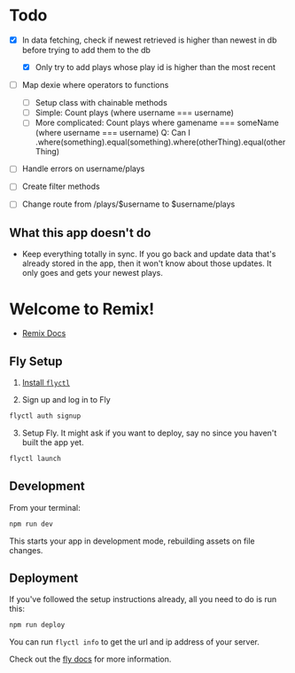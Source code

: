 # Todo

- [x] In data fetching, check if newest retrieved is higher than newest in db before trying to add them to the db
  - [x] Only try to add plays whose play id is higher than the most recent
- [ ] Map dexie where operators to functions
  - [ ] Setup class with chainable methods
  - [ ] Simple: Count plays (where username === username)
  - [ ] More complicated: Count plays where gamename === someName (where username === username)
  Q: Can I .where(something).equal(something).where(otherThing).equal(otherThing)
- [ ] Handle errors on username/plays
- [ ] Create filter methods
- [ ] Change route from /plays/$username to $username/plays


## What this app doesn't do
- Keep everything totally in sync. If you go back and update data that's already stored in the app, then it won't know about those updates. It only goes and gets your newest plays.





# Welcome to Remix!

- [Remix Docs](https://remix.run/docs)

## Fly Setup

1. [Install `flyctl`](https://fly.io/docs/getting-started/installing-flyctl/)

2. Sign up and log in to Fly

```sh
flyctl auth signup
```

3. Setup Fly. It might ask if you want to deploy, say no since you haven't built the app yet.

```sh
flyctl launch
```

## Development

From your terminal:

```sh
npm run dev
```

This starts your app in development mode, rebuilding assets on file changes.

## Deployment

If you've followed the setup instructions already, all you need to do is run this:

```sh
npm run deploy
```

You can run `flyctl info` to get the url and ip address of your server.

Check out the [fly docs](https://fly.io/docs/getting-started/node/) for more information.

